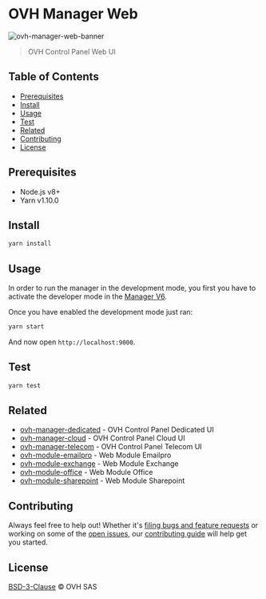 # OVH Manager Web

![ovh-manager-web-banner](https://user-images.githubusercontent.com/428384/29673217-d57c0e30-88ee-11e7-843d-f787a17ee2e8.png)

> OVH Control Panel Web UI

## Table of Contents

* [Prerequisites](#prerequisites)
* [Install](#install)
* [Usage](#usage)
* [Test](#test)
* [Related](#related)
* [Contributing](#contributing)
* [License](#license)

## Prerequisites

* Node.js v8+
* Yarn v1.10.0

## Install

```sh
yarn install
```

## Usage

In order to run the manager in the development mode, you first you have to activate the developer mode in the [Manager V6](https://www.ovh.com/manager/dedicated/#/useraccount/advanced).

Once you have enabled the development mode just ran:

```sh
yarn start
```

And now open `http://localhost:9000`.

## Test

```sh
yarn test
```

## Related

* [ovh-manager-dedicated](https://github.com/ovh/manager/tree/master/packages/manager/apps/dedicated) - OVH Control Panel Dedicated UI
* [ovh-manager-cloud](https://github.com/ovh/manager/tree/master/packages/manager/apps/cloud) - OVH Control Panel Cloud UI
* [ovh-manager-telecom](https://github.com/ovh/manager/tree/master/packages/manager/apps/telecom) - OVH Control Panel Telecom UI
* [ovh-module-emailpro](https://github.com/ovh/manager/tree/master/packages/manager/modules/emailpro) - Web Module Emailpro
* [ovh-module-exchange](https://github.com/ovh/manager/tree/master/packages/manager/modules/exchange) - Web Module Exchange
* [ovh-module-office](https://github.com/ovh/manager/tree/master/packages/manager/modules/office) - Web Module Office
* [ovh-module-sharepoint](https://github.com/ovh/manager/tree/master/packages/manager/modules/sharepoint) - Web Module Sharepoint

## Contributing

Always feel free to help out! Whether it's [filing bugs and feature requests](https://github.com/ovh/manager/issues/new) or working on some of the [open issues](https://github.com/ovh/manager/issues), our [contributing guide](https://github.com/ovh/manager/blob/master/CONTRIBUTING.md) will help get you started.

## License

[BSD-3-Clause](LICENSE) © OVH SAS
